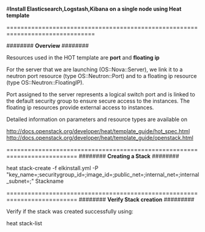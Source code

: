 #**Install Elasticsearch,Logstash,Kibana on a single node using Heat template**

===============================================================================

########
**Overview**
########

Resources used in the HOT template are **port** and **floating ip**

For the server that we are launching (OS::Nova::Server), we link it to a neutron port resource (type OS::Neutron::Port) and to a floating ip resource (type OS::Neutron::FloatingIP).


Port assigned to the server represents a logical switch port and is linked to the default security group to ensure secure access to the instances. The floating ip resources provide external access to instances.


Detailed information on parameters and resource types are available on

http://docs.openstack.org/developer/heat/template_guide/hot_spec.html  
http://docs.openstack.org/developer/heat/template_guide/openstack.html

==========================================================================
########
**Creating a Stack**
########

heat stack-create -f elkinstall.yml -P "key_name=;securitygroup_id=;image_id=;public_net=;internal_net=;internal_subnet=;" Stackname

==========================================================================
########
**Verify Stack creation**
#########

Verify if the stack was created successfully using:

heat stack-list





